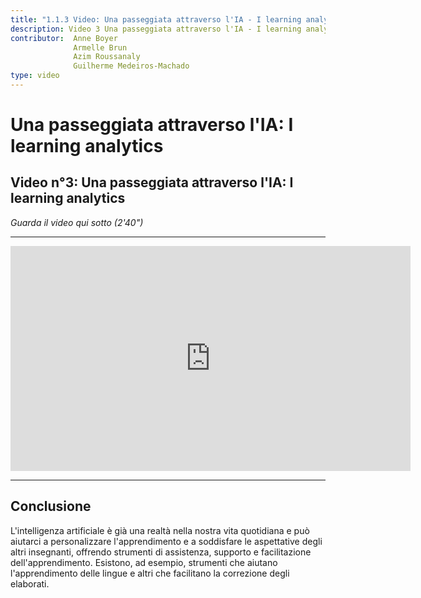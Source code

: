 ```yaml
---
title: "1.1.3 Video: Una passeggiata attraverso l'IA - I learning analytics"
description: Video 3 Una passeggiata attraverso l'IA - I learning analytics
contributor:  Anne Boyer
              Armelle Brun
              Azim Roussanaly
              Guilherme Medeiros-Machado
type: video
---
```


# Una passeggiata attraverso l'IA: I learning analytics
## Video n°3: Una passeggiata attraverso l'IA: I learning analytics
_Guarda il video qui sotto (2'40")_


----------
<center><iframe width="640" height="360" src="https://www.youtube.com/embed/OJl4bY585TQ?rel=0&showinfo=0&cc_load_policy=1&hl=fr&modestbranding=1" frameborder="0" allowfullscreen></iframe></center>

-----------

## Conclusione
L'intelligenza artificiale è già una realtà nella nostra vita quotidiana e può aiutarci a personalizzare l'apprendimento e a soddisfare le aspettative degli altri insegnanti, offrendo strumenti di assistenza, supporto e facilitazione dell'apprendimento. Esistono, ad esempio, strumenti che aiutano l'apprendimento delle lingue e altri che facilitano la correzione degli elaborati.
